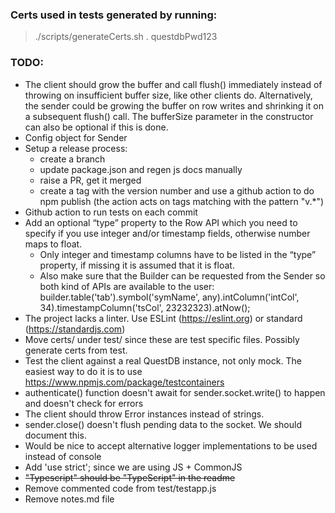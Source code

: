 ### Certs used in tests generated by running:
> ./scripts/generateCerts.sh . questdbPwd123

### TODO:
- The client should grow the buffer and call flush() immediately instead of throwing on insufficient buffer size,
like other clients do.
Alternatively, the sender could be growing the buffer on row writes and shrinking it on a subsequent flush() call.
The bufferSize parameter in the constructor can also be optional if this is done.
- Config object for Sender
- Setup a release process:
  - create a branch
  - update package.json and regen js docs manually
  - raise a PR, get it merged
  - create a tag with the version number and use a github action to do npm publish (the action acts on tags matching with the pattern "v.*")
- Github action to run tests on each commit
- Add an optional “type” property to the Row API which you need to specify if you use integer and/or timestamp fields,
otherwise number maps to float.
  - Only integer and timestamp columns have to be listed in the “type” property, if missing it is assumed that it is float.
  - Also make sure that the Builder can be requested from the Sender so both kind of APIs are available to the user:
  builder.table('tab').symbol('symName', any).intColumn('intCol', 34).timestampColumn('tsCol', 23232323).atNow();
- The project lacks a linter. Use ESLint (https://eslint.org) or standard (https://standardjs.com)
- Move certs/ under test/ since these are test specific files. Possibly generate certs from test.
- Test the client against a real QuestDB instance, not only mock. The easiest way to do it is to use https://www.npmjs.com/package/testcontainers
- authenticate() function doesn't await for sender.socket.write() to happen and doesn't check for errors
- The client should throw Error instances instead of strings.
- sender.close() doesn't flush pending data to the socket. We should document this.
- Would be nice to accept alternative logger implementations to be used instead of console
- Add 'use strict'; since we are using JS + CommonJS
- ~~"Typescript" should be "TypeScript" in the readme~~
- Remove commented code from test/testapp.js
- Remove notes.md file
